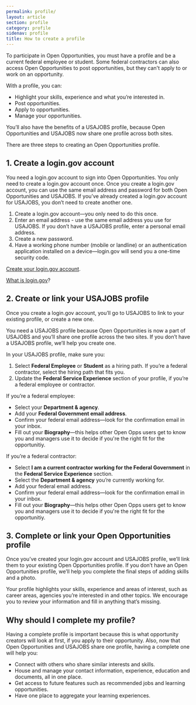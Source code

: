 ```yaml
---
permalink: profile/
layout: article
section: profile
category: profile
sidenav: profile
title: How to create a profile
---
```


To participate in Open Opportunities, you must have a profile and be a current federal employee or student.  Some federal contractors can also access Open Opportunities to post opportunities, but they can't apply to or work on an opportunity.

With a profile, you can:

- Highlight your skills, experience and what you’re interested in.
- Post opportunities.
- Apply to opportunities.
- Manage your opportunities.

You’ll also have the benefits of a USAJOBS profile, because Open Opportunities and USAJOBS now share one profile across both sites.

There are three steps to creating an Open Opportunities profile.

## 1. Create a login.gov account
You need a login.gov account to sign into Open Opportunities. You only need to create a login.gov account once. Once you create a login.gov account, you can use the same email address and password for both Open Opportunities and USAJOBS. If you’ve already created a login.gov account for USAJOBS, you don’t need to create another one.

1. Create a login.gov account—you only need to do this once.
2. Enter an email address - use the same email address you use for USAJOBS. If you don’t have a USAJOBS profile, enter a personal email address.
3. Create a new password.
4. Have a working phone number (mobile or landline) or an authentication application installed on a device—login.gov will send you a one-time security code.

[Create your login.gov account](https://openopps.usajobs.gov/login).

[What is login.gov](login-gov)?

## 2. Create or link your USAJOBS profile
Once you create a login.gov account, you’ll go to USAJOBS to link to your existing profile, or create a new one.

You need a USAJOBS profile because Open Opportunities is now a part of USAJOBS and you’ll share one profile across the two sites. If you don’t have a USAJOBS profile, we’ll help you create one.

In your USAJOBS profile, make sure you:

1.	Select **Federal Employee** or **Student** as a hiring path. If you’re a federal contractor, select the hiring path that fits you.
2.	Update the **Federal Service Experience** section of your profile, if you’re a federal employee or contractor.

If you’re a federal employee:

  * Select your **Department & agency**.
  * Add your **Federal Government email address**.
  * Confirm your federal email address—look for the confirmation email in your inbox.
  * Fill out your **Biography**—this helps other Open Opps users get to know you and managers use it to decide if you're the right fit for the opportunitiy.
  
If you’re a federal contractor:

  * Select **I am a current contractor working for the Federal Government** in the **Federal Service Experience** section.
  * Select the **Department & agency** you’re currently working for.
  * Add your federal email address.
  * Confirm your federal email address—look for the confirmation email in your inbox.
  * Fill out your **Biography**—this helps other Open Opps users get to know you and managers use it to decide if you're the right fit for the opportunitiy.

## 3. Complete or link your Open Opportunities profile
Once you’ve created your login.gov account and USAJOBS profile, we’ll link them to your existing Open Opportunities profile. If you don’t have an Open Opportunities profile, we’ll help you complete the final steps of adding skills and a photo.

Your profile highlights your skills, experience and areas of interest, such as career areas, agencies you’re interested in and other topics.  We encourage you to review your information and fill in anything that’s missing.

## Why should I complete my profile?
Having a complete profile is important because this is what opportunity creators will look at first, if you apply to their opportunity. Also, now that Open Opportunities and USAJOBS share one profile, having a complete one will help you:
* Connect with others who share similar interests and skills.
* House and manage your contact information, experience, education and documents, all in one place.
* Get access to future features such as recommended jobs and learning opportunities.
* Have one place to aggregate your learning experiences.
